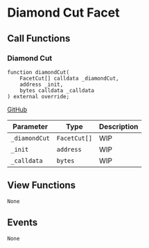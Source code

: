 # Diamond Cut Facet

## Call Functions

### Diamond Cut

```solidity
function diamondCut(
    FacetCut[] calldata _diamondCut,
    address _init,
    bytes calldata _calldata
) external override;
```
[GitHub](https://github.com/BeanstalkFarms/Beanstalk/blob/fd132ae4eda02e502441c3d28d04ad2c21b4e339/protocol/contracts/farm/facets/DiamondCutFacet.sol#L22)

| Parameter     | Type         | Description |
|---------------|--------------|-------------|
| `_diamondCut` | `FacetCut[]` | WIP         |
| `_init`       | `address`    | WIP         |
| `_calldata`   | `bytes`      | WIP         |

## View Functions

```
None
```

## Events

```solidity
None
```
